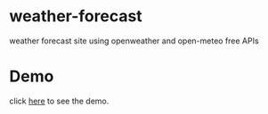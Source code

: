 # weather-forecast
weather forecast site using openweather and open-meteo free APIs
# Demo 
click [here](https://umbrellaforecast.netlify.app/) to see the demo.
